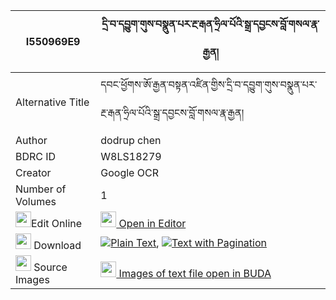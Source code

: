 |I550969E9|དྲི་བ་དབྱུག་གུས་བསྣུན་པར་རྔ་རྒན་ཧྲིལ་པོའི་སྒྲ་དབྱངས་བློ་གསལ་རྣ་རྒྱན། 
| --- | --- 
|Alternative Title |དབང་ཕྱོགས་ཨོ་རྒྱན་བསྟན་འཛིན་གྱིས་དྲི་བ་དབྱུག་གུས་བསྣུན་པར་རྔ་རྒན་ཧྲིལ་པོའི་སྒྲ་དབྱངས་བློ་གསལ་རྣ་རྒྱན།
|Author| dodrup chen
|BDRC ID | W8LS18279
|Creator | Google OCR
|Number of Volumes| 1
|<img width="25" src="https://img.icons8.com/color/25/000000/edit-property.png">Edit Online| [<img width="25" src="https://avatars.githubusercontent.com/u/45091458?s=200&v=4"> Open in Editor](http://editor.openpecha.org/I550969E9)
|<img width="25" src="https://img.icons8.com/fluent/48/000000/download-2.png"/>  Download | [![](https://img.icons8.com/color/20/000000/txt.png)Plain Text](https://github.com/Openpecha/I550969E9/releases/download/v1/driwa_yuk_gu_nunpa_ra_nga_gen__plain_I550969E9.zip), [![](https://img.icons8.com/color/20/000000/txt.png)Text with Pagination](https://github.com/Openpecha/I550969E9/releases/download/v1/driwa_yuk_gu_nunpa_ra_nga_gen__pages_I550969E9.zip)
|<img width="25" src="https://img.icons8.com/plasticine/100/000000/pictures-folder.png"/>  Source Images | [<img width="25" src="https://library.bdrc.io/icons/BUDA-small.svg"> Images of text file open in BUDA](https://library.bdrc.io/show/bdr:W8LS18279)